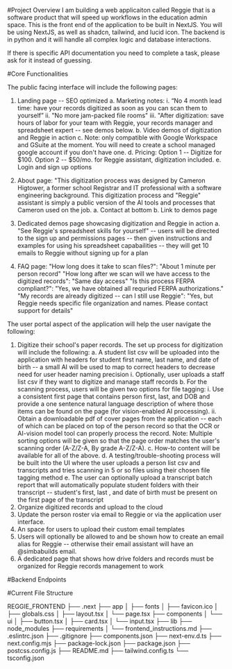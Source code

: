#Project Overview
I am building a web applicaiton called Reggie that is a software product that will speed up workflows in the education admin space.
This is the front end of the application to be built in NextJS.
You will be using NextJS, as well as shadcn, tailwind, and lucid icon.
The backend is in python and it will handle all complex logic and database interactions.

If there is specific API documentation you need to complete a task, please ask for it instead of guessing.

#Core Functionalities

The public facing interface will include the following pages:

1. Landing page -- SEO optimized 
    a. Marketing notes: 
        i. “No 4 month lead time: have your records digitized as soon as you can scan them to yourself”
        ii. "No more jam-packed file rooms"
        iii. "After digitization: save hours of labor for your team with Reggie, your records manager and spreadsheet expert -- see demos below.
    b. Video demos of digitization and Reggie in action 
    c. Note: only compatible with Google Workspace and GSuite at the moment.  You will need to create a school managed google account if you don't have one.
    d. Pricing: Option 1 -- Digitize for $100.  Option 2 -- $50/mo. for Reggie assistant, digitization included.
    e. Login and sign up options

2. About page: "This digitization process was designed by Cameron Higtower, a former school Registrar and IT professional with a software engineering background.  This digitization process and "Reggie" assistant is simply a public version of the AI tools and processes that Cameron used on the job.
    a. Contact at bottom
    b. Link to demos page

3. Dedicated demos page showcasing digitization and Reggie in action
    a. "See Reggie's spreadsheet skills for yourself" -- users will be directed to the sign up and permissions pages -- then given instructions and examples for using his spreadsheet capabailities -- they will get 10 emails to Reggie without signing up for a plan  

4. FAQ page: 
    "How long does it take to scan files?":  "About 1 minute per person record"
    "How long after we scan will we have access to the digitized records": "Same day access"
    "Is this process FERPA compliant?":  "Yes, we have obtained all requried FERPA authorizations."
    "My records are already digitized -- can I still use Reggie": "Yes, but Reggie needs specific file organization and names.  Please contact support for details" 


The user portal aspect of the application will help the user navigate the following:

1. Digitize their school's paper records.  The set up process for digitization will include the following:
    a. A student list csv will be uploaded into the application with headers for student first name, last name, and date of birth -- a small AI will be used to map to correct headers to decrease need for user header naming precision
        i. Optionally, user uploads a staff list csv if they want to digitize and manage staff records
    b. For the scanning process, users will be given two options for file tagging:
        i. Use a consistent first page that contains person first, last, and DOB and provide a one sentence natural language description of where those items can be found on the page (for vision-enabled AI processing).
        ii. Obtain a downloadable pdf of cover pages from the application -- each of which can be placed on top of the person record so that the OCR or AI-vision model tool can properly process the record.  Note: Multiple sorting options will be given so that the page order matches the user's scanning order (A-Z/Z-A, By grade A-Z/Z-A).
    c. How-to content will be available for all of the above.
    d. A testing/trouble-shooting process will be built into the UI where the user uploads a person list csv and transcripts and tries scanning in 5 or so files using their chosen file tagging method
    e. The user can optionally upload a transcript batch report that will automatically populate student folders with their transcript -- student's first, last , and date of birth must be present on the first page of the transcript
2. Organize digitized records and upload to the cloud
3. Update the person roster via email to Reggie or via the application user interface.
4. An space for users to upload their custom email templates 
5. Users will optionally be allowed to and be shown how to create an email alias for Reggie -- otherwise their email assistant will have an @simbabuilds email.
6. A dedicated page that shows how drive folders and records must be organized for Reggie records management to work 

#Backend Endpoints




#Current File Structure

REGGIE_FRONTEND
├── .next
├── app
│   ├── fonts
│   ├── favicon.ico
│   ├── globals.css
│   ├── layout.tsx
│   └── page.tsx
├── components
│   └── ui
│       ├── button.tsx
│       ├── card.tsx
│       └── input.tsx
├── lib
├── node_modules
├── requirements
│   └── frontend_instructions.md
├── .eslintrc.json
├── .gitignore
├── components.json
├── next-env.d.ts
├── next.config.mjs
├── package-lock.json
├── package.json
├── postcss.config.js
├── README.md
├── tailwind.config.ts
└── tsconfig.json